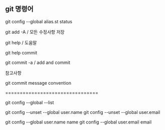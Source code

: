 ## git 명령어

git config --global alias.st status

git add -A / 모든 수정사항 저장

git help / 도움말

git help commit

git commit -a / add and commit

참고사항 

git commit message convention

================================

git config --global --list

git config --unset --global user.name
git config --unset --global user.email

git config --global user.name name
git config --global user.email email
